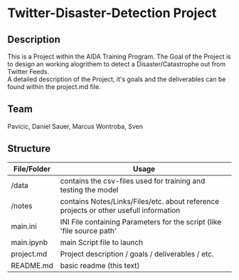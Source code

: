 # Twitter-Disaster-Detection Project

## Description
This is a Project within the AIDA Training Program. The Goal of the Project is to design an working alogrithem to
 detect a Disaster/Catastrophe out from Twitter Feeds.  
A detailed description of the Project, it's goals and the deliverables can be found within the project.md file. 

## Team
Pavicic, Daniel
Sauer, Marcus 
Wontroba, Sven 
 
## Structure
File/Folder | Usage
------------|------
/data       | contains the csv-files used for training and testing the model
/notes      | contains Notes/Links/Files/etc. about reference projects or other usefull information
main.ini    | INI File containing Parameters for the script (like 'file source path'
main.ipynb  | main Script file to launch
project.md  | Project description / goals / deliverables / etc.
README.md   | basic readme (this text)